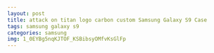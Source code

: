 ```yaml
---
layout: post
title: attack on titan logo carbon custom Samsung Galaxy S9 Case
tags: samsung galaxy s9
categories: samsung
img: 1_0EYBg5nqKJTOF_KSBibsyOMfvKsGlFp
---
```

